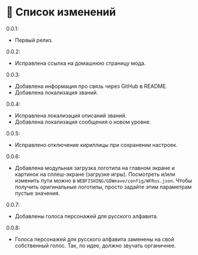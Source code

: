 # 📃 Список изменений

0.0.1:

- Первый релиз.

0.0.2:

- Исправлена ссылка на домашнюю страницу мода.

0.0.3:

- Добавлена информация про связь через GitHub в README.
- Добавлена локализация званий.

0.0.4:

- Исправлена локализация описаний званий.
- Добавлена локализация сообщения о новом уровне.

0.0.5:

- Исправлено отключение кириллицы при сохранении настроек.

0.0.6:

- Добавлена модульная загрузка логотипа на главном экране и картинок на сплеш-экране (загрузке игры). Посмотреть и/или изменить пути можно в `WEBFISHING/GDWeave/config/WFRus.json`. Чтобы получить оригинальные логотипы, просто задайте этим параметрам пустые значения.

0.0.7:

- Добавлены голоса персонажей для русского алфавита.

0.0.8:

- Голоса персонажей для русского алфавита заменены на свой собственный голос. Так, по идее, должно звучать органичнее.
